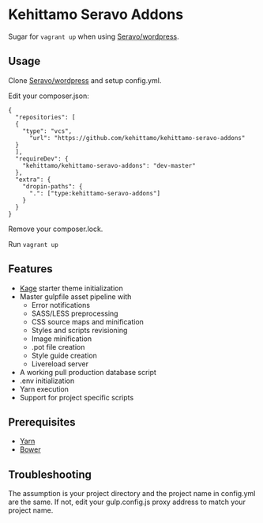 # Kehittamo Seravo Addons

Sugar for `vagrant up` when using [Seravo/wordpress](https://github.com/Seravo/wordpress).

## Usage
Clone [Seravo/wordpress](https://github.com/kehittamo/wordpress) and setup config.yml.

Edit your composer.json:
```
{
  "repositories": [
  {
    "type": "vcs",
      "url": "https://github.com/kehittamo/kehittamo-seravo-addons"
  }
  ],
  "requireDev": {
    "kehittamo/kehittamo-seravo-addons": "dev-master"
  },
  "extra": {
    "dropin-paths": {
      ".": ["type:kehittamo-seravo-addons"]
    }
  }
}
```
Remove your composer.lock.

Run `vagrant up`

## Features
* [Kage](https://github.com/kehittamo/kage) starter theme initialization
* Master gulpfile asset pipeline with
  * Error notifications
  * SASS/LESS preprocessing
  * CSS source maps and minification
  * Styles and scripts revisioning
  * Image minification
  * .pot file creation
  * Style guide creation
  * Livereload server
* A working pull production database script
* .env initialization
* Yarn execution
* Support for project specific scripts

## Prerequisites
* [Yarn](https://yarnpkg.com/en/docs/install)
* [Bower](https://bower.io/)

## Troubleshooting
The assumption is your project directory and the project name in config.yml are the same. If not, edit your gulp.config.js proxy address to match your project name.
